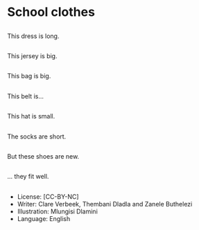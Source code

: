 # School clothes

##
This dress is long.

##
This jersey is big.

##
This bag is big.

##
This belt is...

##
This hat is small.

##
The socks are short.

##
But these shoes are new.

##
... they fit well.

##
* License: [CC-BY-NC]
* Writer: Clare Verbeek, Thembani Dladla and Zanele Buthelezi
* Illustration: Mlungisi Dlamini
* Language: English
